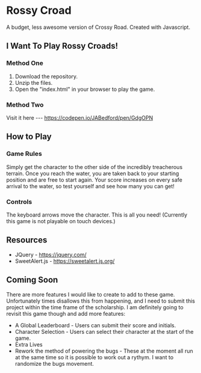Rossy Croad
===============================
A budget, less awesome version of Crossy Road. Created with Javascript.



I Want To Play Rossy Croads!
----------
### Method One

1. Download the repository.
2. Unzip the files.
3. Open the "index.html" in your browser to play the game.

### Method Two

Visit it here --- https://codepen.io/JABedford/pen/GdgOPN



How to Play
-----------
### Game Rules

Simply get the character to the other side of the incredibly treacherous terrain. Once
you reach the water, you are taken back to your starting position and are free to start again.
Your score increases on every safe arrival to the water, so test yourself and see how many
you can get!

### Controls
The keyboard arrows move the character. This is all you need!
(Currently this game is not playable on touch devices.)


Resources
----------
* JQuery - https://jquery.com/
* SweetAlert.js - https://sweetalert.js.org/


Coming Soon
----------
There are more features I would like to create to add to these game. Unfortunately times disallows this from happening, and I need to submit this project within the time frame of the scholarship. I am definitely going to revisit this game though and add more features:
* A Global Leaderboard - Users can submit their score and initials.
* Character Selection - Users can select their character at the start of the game.
* Extra Lives
* Rework the method of powering the bugs - These at the moment all run at the same time so it is possible to work out a rythym. I want to randomize the bugs movement.
